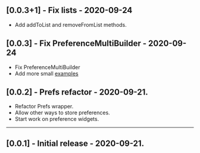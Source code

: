 ## [0.0.3+1] - Fix lists - 2020-09-24

- Add addToList and removeFromList methods.

## [0.0.3] - Fix PreferenceMultiBuilder - 2020-09-24

- Fix PreferenceMultiBuilder
- Add more small [examples](example/lib/main.dart)

## [0.0.2] - Prefs refactor - 2020-09-21.

- Refactor Prefs wrapper.
- Allow other ways to store preferences.
- Start work on preference widgets.

---

## [0.0.1] - Initial release - 2020-09-21.
